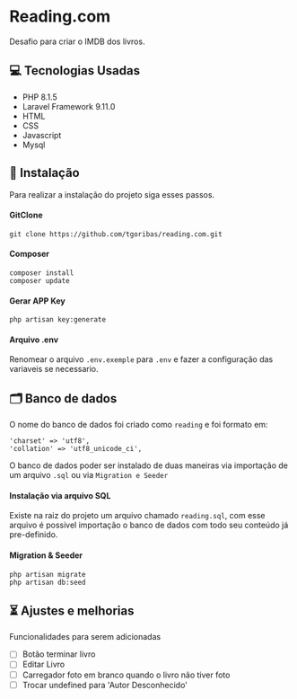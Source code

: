 
# Reading.com

Desafio para criar o IMDB dos livros.

## 💻 Tecnologias Usadas
- PHP 8.1.5
- Laravel Framework 9.11.0
- HTML
- CSS
- Javascript
- Mysql

## 🚀 Instalação
Para realizar a instalação do projeto siga esses passos.

#### GitClone
```
git clone https://github.com/tgoribas/reading.com.git
```

#### Composer
```
composer install
composer update
```
#### Gerar APP Key
```
php artisan key:generate
```


#### Arquivo .env
Renomear o arquivo `.env.exemple` para `.env` e fazer a configuração das variaveis se necessario.

## 🗂 Banco de dados
O nome do banco de dados foi criado como `reading` e foi formato em:
```
'charset' => 'utf8',
'collation' => 'utf8_unicode_ci',
```
O banco de dados poder ser instalado de duas maneiras via importação de um arquivo `.sql` ou via `Migration e Seeder`

#### Instalação via arquivo SQL
Existe na raiz do projeto um arquivo chamado `reading.sql`, com esse arquivo é possivel importação o banco de dados com todo seu conteúdo já pre-definido.

#### Migration & Seeder
```
php artisan migrate
php artisan db:seed
```

## ⏳ Ajustes e melhorias
Funcionalidades para serem adicionadas
- [ ] Botão terminar livro
- [ ] Editar Livro
- [ ] Carregador foto em branco quando o livro não tiver foto
- [ ] Trocar undefined para 'Autor Desconhecido'